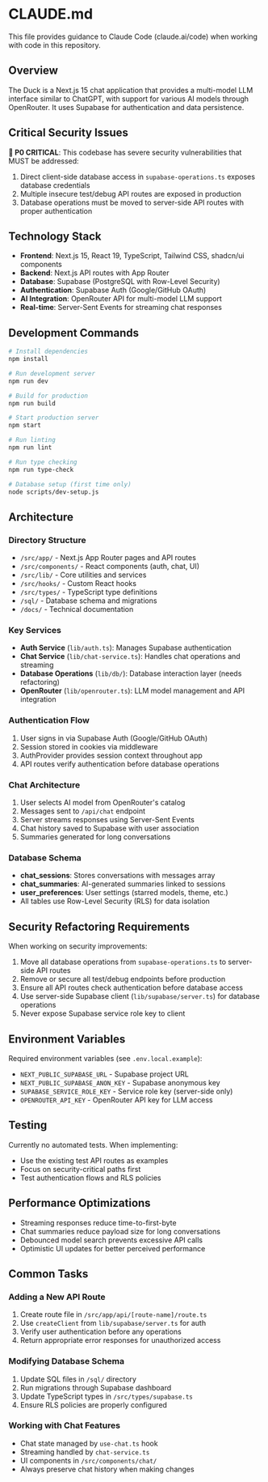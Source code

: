 # CLAUDE.md

This file provides guidance to Claude Code (claude.ai/code) when working with code in this repository.

## Overview

The Duck is a Next.js 15 chat application that provides a multi-model LLM interface similar to ChatGPT, with support for various AI models through OpenRouter. It uses Supabase for authentication and data persistence.

## Critical Security Issues

**🚨 P0 CRITICAL**: This codebase has severe security vulnerabilities that MUST be addressed:
1. Direct client-side database access in `supabase-operations.ts` exposes database credentials
2. Multiple insecure test/debug API routes are exposed in production
3. Database operations must be moved to server-side API routes with proper authentication

## Technology Stack

- **Frontend**: Next.js 15, React 19, TypeScript, Tailwind CSS, shadcn/ui components
- **Backend**: Next.js API routes with App Router
- **Database**: Supabase (PostgreSQL with Row-Level Security)
- **Authentication**: Supabase Auth (Google/GitHub OAuth)
- **AI Integration**: OpenRouter API for multi-model LLM support
- **Real-time**: Server-Sent Events for streaming chat responses

## Development Commands

```bash
# Install dependencies
npm install

# Run development server
npm run dev

# Build for production
npm run build

# Start production server
npm start

# Run linting
npm run lint

# Run type checking
npm run type-check

# Database setup (first time only)
node scripts/dev-setup.js
```

## Architecture

### Directory Structure
- `/src/app/` - Next.js App Router pages and API routes
- `/src/components/` - React components (auth, chat, UI)
- `/src/lib/` - Core utilities and services
- `/src/hooks/` - Custom React hooks
- `/src/types/` - TypeScript type definitions
- `/sql/` - Database schema and migrations
- `/docs/` - Technical documentation

### Key Services
- **Auth Service** (`lib/auth.ts`): Manages Supabase authentication
- **Chat Service** (`lib/chat-service.ts`): Handles chat operations and streaming
- **Database Operations** (`lib/db/`): Database interaction layer (needs refactoring)
- **OpenRouter** (`lib/openrouter.ts`): LLM model management and API integration

### Authentication Flow
1. User signs in via Supabase Auth (Google/GitHub OAuth)
2. Session stored in cookies via middleware
3. AuthProvider provides session context throughout app
4. API routes verify authentication before database operations

### Chat Architecture
1. User selects AI model from OpenRouter's catalog
2. Messages sent to `/api/chat` endpoint
3. Server streams responses using Server-Sent Events
4. Chat history saved to Supabase with user association
5. Summaries generated for long conversations

### Database Schema
- **chat_sessions**: Stores conversations with messages array
- **chat_summaries**: AI-generated summaries linked to sessions
- **user_preferences**: User settings (starred models, theme, etc.)
- All tables use Row-Level Security (RLS) for data isolation

## Security Refactoring Requirements

When working on security improvements:
1. Move all database operations from `supabase-operations.ts` to server-side API routes
2. Remove or secure all test/debug endpoints before production
3. Ensure all API routes check authentication before database access
4. Use server-side Supabase client (`lib/supabase/server.ts`) for database operations
5. Never expose Supabase service role key to client

## Environment Variables

Required environment variables (see `.env.local.example`):
- `NEXT_PUBLIC_SUPABASE_URL` - Supabase project URL
- `NEXT_PUBLIC_SUPABASE_ANON_KEY` - Supabase anonymous key
- `SUPABASE_SERVICE_ROLE_KEY` - Service role key (server-side only)
- `OPENROUTER_API_KEY` - OpenRouter API key for LLM access

## Testing

Currently no automated tests. When implementing:
- Use the existing test API routes as examples
- Focus on security-critical paths first
- Test authentication flows and RLS policies

## Performance Optimizations

- Streaming responses reduce time-to-first-byte
- Chat summaries reduce payload size for long conversations
- Debounced model search prevents excessive API calls
- Optimistic UI updates for better perceived performance

## Common Tasks

### Adding a New API Route
1. Create route file in `/src/app/api/[route-name]/route.ts`
2. Use `createClient` from `lib/supabase/server.ts` for auth
3. Verify user authentication before any operations
4. Return appropriate error responses for unauthorized access

### Modifying Database Schema
1. Update SQL files in `/sql/` directory
2. Run migrations through Supabase dashboard
3. Update TypeScript types in `/src/types/supabase.ts`
4. Ensure RLS policies are properly configured

### Working with Chat Features
- Chat state managed by `use-chat.ts` hook
- Streaming handled by `chat-service.ts`
- UI components in `/src/components/chat/`
- Always preserve chat history when making changes
